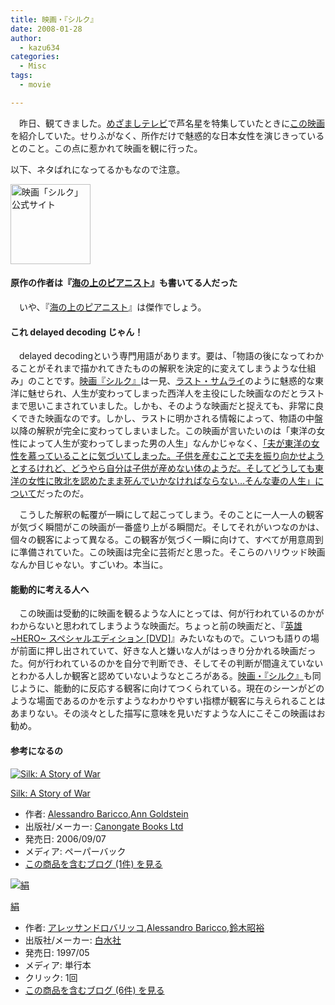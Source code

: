 ```yaml
---
title: 映画・『シルク』
date: 2008-01-28
author:
  - kazu634
categories:
  - Misc
tags:
  - movie

---
```

<div class="section">
<p>
    　昨日、観てきました。<a href="http://www.fujitv.co.jp/meza/index2.html" onclick="__gaTracker('send', 'event', 'outbound-article', 'http://www.fujitv.co.jp/meza/index2.html', 'めざましテレビ');" target="_blank">めざましテレビ</a>で芦名星を特集していたときに<a href="http://www.silk-movie.com/" onclick="__gaTracker('send', 'event', 'outbound-article', 'http://www.silk-movie.com/', 'この映画');" target="_blank">この映画</a>を紹介していた。せりふがなく、所作だけで魅惑的な日本女性を演じきっているとのこと。この点に惹かれて映画を観に行った。
</p>
  
<p>
    以下、ネタばれになってるかもなので注意。
</p>
  
<p>
<center>
</center>
</p>
  
<p>
<a href="http://www.silk-movie.com/" onclick="__gaTracker('send', 'event', 'outbound-article', 'http://www.silk-movie.com/', '');"><img width="128" alt="映画「シルク」公式サイト" src="http://img.simpleapi.net/small/http://www.silk-movie.com/" style="border-style:none" height="128" /></a>
</p></p> 
  
<p>
<a name="seemore"></a>
</p>
  
<h4>
    原作の作者は『<a href="http://d.hatena.ne.jp/asin/4560046700" onclick="__gaTracker('send', 'event', 'outbound-article', 'http://d.hatena.ne.jp/asin/4560046700', '海の上のピアニスト');">海の上のピアニスト</a>』も書いてる人だった
</h4>
  
<p>
    　いや、『<a href="http://d.hatena.ne.jp/asin/4560046700" onclick="__gaTracker('send', 'event', 'outbound-article', 'http://d.hatena.ne.jp/asin/4560046700', '海の上のピアニスト');">海の上のピアニスト</a>』は傑作でしょう。
</p>
  
<h4>
    これ delayed decoding じゃん！
</h4>
  
<p>
    　delayed decodingという専門用語があります。要は、「物語の後になってわかることがそれまで描かれてきたものの解釈を決定的に変えてしまうような仕組み」のことです。<a href="http://www.silk-movie.com/" onclick="__gaTracker('send', 'event', 'outbound-article', 'http://www.silk-movie.com/', '映画『シルク』');" target="_blank">映画『シルク』</a>は一見、<a href="http://lastsamurai.warnerbros.com/html_index.php" onclick="__gaTracker('send', 'event', 'outbound-article', 'http://lastsamurai.warnerbros.com/html_index.php', 'ラスト・サムライ');" target="_blank">ラスト・サムライ</a>のように魅惑的な東洋に魅せられ、人生が変わってしまった西洋人を主役にした映画なのだとラストまで思いこまされていました。しかも、そのような映画だと捉えても、非常に良くできた映画なのです。しかし、ラストに明かされる情報によって、物語の中盤以降の解釈が完全に変わってしまいました。この映画が言いたいのは「東洋の女性によって人生が変わってしまった男の人生」なんかじゃなく、<u>「夫が東洋の女性を慕っていることに気づいてしまった。子供を産むことで夫を振り向かせようとするけれど、どうやら自分は子供が産めない体のようだ。そしてどうしても東洋の女性に敗北を認めたまま死んでいかなければならない…そんな妻の人生」について</u>だったのだ。
</p>
  
<p>
    　こうした解釈の転覆が一瞬にして起こってしまう。そのことに一人一人の観客が気づく瞬間がこの映画が一番盛り上がる瞬間だ。そしてそれがいつなのかは、個々の観客によって異なる。この観客が気づく一瞬に向けて、すべてが用意周到に準備されていた。この映画は完全に芸術だと思った。そこらのハリウッド映画なんか目じゃない。すごいわ。本当に。
</p>
  
<h4>
    能動的に考える人へ
</h4>
  
<p>
    　この映画は受動的に映画を観るような人にとっては、何が行われているのかがわからないと思われてしまうような映画だ。ちょっと前の映画だと、『<a href="http://d.hatena.ne.jp/asin/B00009RG46" onclick="__gaTracker('send', 'event', 'outbound-article', 'http://d.hatena.ne.jp/asin/B00009RG46', '英雄 ~HERO~ スペシャルエディション [DVD]');">英雄 ~HERO~ スペシャルエディション [DVD]</a>』みたいなもので。こいつも語りの場が前面に押し出されていて、好きな人と嫌いな人がはっきり分かれる映画だった。何が行われているのかを自分で判断でき、そしてその判断が間違えていないとわかる人しか観客と認めていないようなところがある。<a href="http://www.silk-movie.com/" onclick="__gaTracker('send', 'event', 'outbound-article', 'http://www.silk-movie.com/', '映画・『シルク』');" target="_blank">映画・『シルク』</a>も同じように、能動的に反応する観客に向けてつくられている。現在のシーンがどのような場面であるのかを示すようなわかりやすい指標が観客に与えられることはあまりない。その淡々とした描写に意味を見いだすような人にこそこの映画はお勧め。
</p>
  
<h4>
    参考になるの
</h4>
  
<div class="hatena-asin-detail">
<a href="http://www.amazon.co.jp/dp/1841958352/?tag=hatena_st1-22&ascsubtag=d-7ibv" onclick="__gaTracker('send', 'event', 'outbound-article', 'http://www.amazon.co.jp/dp/1841958352/?tag=hatena_st1-22&ascsubtag=d-7ibv', '');"><img src="https://images-na.ssl-images-amazon.com/images/I/41MHEXqT8sL._SL160_.jpg" class="hatena-asin-detail-image" alt="Silk: A Story of War" title="Silk: A Story of War" /></a></p> 
    
<div class="hatena-asin-detail-info">
<p class="hatena-asin-detail-title">
<a href="http://www.amazon.co.jp/dp/1841958352/?tag=hatena_st1-22&ascsubtag=d-7ibv" onclick="__gaTracker('send', 'event', 'outbound-article', 'http://www.amazon.co.jp/dp/1841958352/?tag=hatena_st1-22&ascsubtag=d-7ibv', 'Silk: A Story of War');">Silk: A Story of War</a>
</p>
      
<ul>
<li>
<span class="hatena-asin-detail-label">作者:</span> <a href="http://d.hatena.ne.jp/keyword/Alessandro%20Baricco" onclick="__gaTracker('send', 'event', 'outbound-article', 'http://d.hatena.ne.jp/keyword/Alessandro%20Baricco', 'Alessandro Baricco');" class="keyword">Alessandro Baricco</a>,<a href="http://d.hatena.ne.jp/keyword/Ann%20Goldstein" onclick="__gaTracker('send', 'event', 'outbound-article', 'http://d.hatena.ne.jp/keyword/Ann%20Goldstein', 'Ann Goldstein');" class="keyword">Ann Goldstein</a>
</li>
<li>
<span class="hatena-asin-detail-label">出版社/メーカー:</span> <a href="http://d.hatena.ne.jp/keyword/Canongate%20Books%20Ltd" onclick="__gaTracker('send', 'event', 'outbound-article', 'http://d.hatena.ne.jp/keyword/Canongate%20Books%20Ltd', 'Canongate Books Ltd');" class="keyword">Canongate Books Ltd</a>
</li>
<li>
<span class="hatena-asin-detail-label">発売日:</span> 2006/09/07
</li>
<li>
<span class="hatena-asin-detail-label">メディア:</span> ペーパーバック
</li>
<li>
<a href="http://d.hatena.ne.jp/asin/1841958352" onclick="__gaTracker('send', 'event', 'outbound-article', 'http://d.hatena.ne.jp/asin/1841958352', 'この商品を含むブログ (1件) を見る');" target="_blank">この商品を含むブログ (1件) を見る</a>
</li>
</ul>
</div>
    
<div class="hatena-asin-detail-foot">
</div>
</div>
  
<div class="hatena-asin-detail">
<a href="http://www.amazon.co.jp/dp/4560046255/?tag=hatena_st1-22&ascsubtag=d-7ibv" onclick="__gaTracker('send', 'event', 'outbound-article', 'http://www.amazon.co.jp/dp/4560046255/?tag=hatena_st1-22&ascsubtag=d-7ibv', '');"><img src="https://images-na.ssl-images-amazon.com/images/I/41W1MGXPNDL._SL160_.jpg" class="hatena-asin-detail-image" alt="絹" title="絹" /></a></p> 
    
<div class="hatena-asin-detail-info">
<p class="hatena-asin-detail-title">
<a href="http://www.amazon.co.jp/dp/4560046255/?tag=hatena_st1-22&ascsubtag=d-7ibv" onclick="__gaTracker('send', 'event', 'outbound-article', 'http://www.amazon.co.jp/dp/4560046255/?tag=hatena_st1-22&ascsubtag=d-7ibv', '絹');">絹</a>
</p>
      
<ul>
<li>
<span class="hatena-asin-detail-label">作者:</span> <a href="http://d.hatena.ne.jp/keyword/%A5%A2%A5%EC%A5%C3%A5%B5%A5%F3%A5%C9%A5%ED%A5%D0%A5%EA%A5%C3%A5%B3" onclick="__gaTracker('send', 'event', 'outbound-article', 'http://d.hatena.ne.jp/keyword/%A5%A2%A5%EC%A5%C3%A5%B5%A5%F3%A5%C9%A5%ED%A5%D0%A5%EA%A5%C3%A5%B3', 'アレッサンドロバリッコ');" class="keyword">アレッサンドロバリッコ</a>,<a href="http://d.hatena.ne.jp/keyword/Alessandro%20Baricco" onclick="__gaTracker('send', 'event', 'outbound-article', 'http://d.hatena.ne.jp/keyword/Alessandro%20Baricco', 'Alessandro Baricco');" class="keyword">Alessandro Baricco</a>,<a href="http://d.hatena.ne.jp/keyword/%CE%EB%CC%DA%BE%BC%CD%B5" onclick="__gaTracker('send', 'event', 'outbound-article', 'http://d.hatena.ne.jp/keyword/%CE%EB%CC%DA%BE%BC%CD%B5', '鈴木昭裕');" class="keyword">鈴木昭裕</a>
</li>
<li>
<span class="hatena-asin-detail-label">出版社/メーカー:</span> <a href="http://d.hatena.ne.jp/keyword/%C7%F2%BF%E5%BC%D2" onclick="__gaTracker('send', 'event', 'outbound-article', 'http://d.hatena.ne.jp/keyword/%C7%F2%BF%E5%BC%D2', '白水社');" class="keyword">白水社</a>
</li>
<li>
<span class="hatena-asin-detail-label">発売日:</span> 1997/05
</li>
<li>
<span class="hatena-asin-detail-label">メディア:</span> 単行本
</li>
<li>
<span class="hatena-asin-detail-label">クリック</span>: 1回
</li>
<li>
<a href="http://d.hatena.ne.jp/asin/4560046255" onclick="__gaTracker('send', 'event', 'outbound-article', 'http://d.hatena.ne.jp/asin/4560046255', 'この商品を含むブログ (6件) を見る');" target="_blank">この商品を含むブログ (6件) を見る</a>
</li>
</ul>
</div>
    
<div class="hatena-asin-detail-foot">
</div>
</div>
</div>
